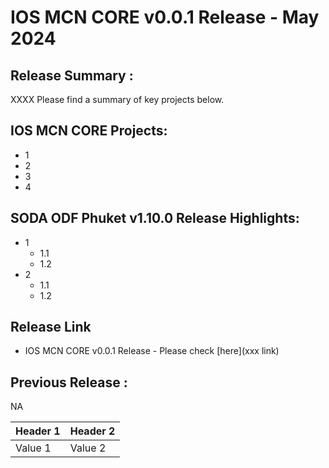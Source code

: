 # IOS MCN CORE v0.0.1 Release - May 2024

## Release Summary :
XXXX
Please find a summary of key projects below. 

## IOS MCN CORE Projects:
 - 1
 - 2
 - 3
 - 4 

## SODA ODF Phuket v1.10.0 Release Highlights:
 - 1
   - 1.1
   - 1.2
 - 2
   - 1.1
   - 1.2


## Release Link
 - IOS MCN CORE v0.0.1 Release - Please check [here](xxx link)

## Previous Release :
NA

| Header 1 | Header 2 |
|---|---|
| Value 1 | Value 2 |

